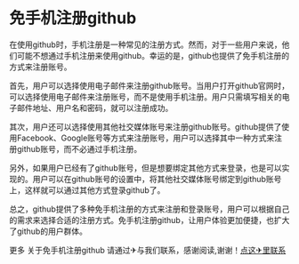 # 免手机注册github

在使用github时，手机注册是一种常见的注册方式。然而，对于一些用户来说，他们可能不想通过手机注册来使用github。幸运的是，github也提供了免手机注册的方式来注册账号。

首先，用户可以选择使用电子邮件来注册github账号。当用户打开github官网时，可以选择使用电子邮件来注册账号，而不是使用手机注册。用户只需填写相关的电子邮件地址、用户名和密码，就可以注册成功。

其次，用户还可以选择使用其他社交媒体账号来注册github账号。github提供了使用Facebook、Google账号等方式来注册账号，用户可以选择其中一种方式来注册github账号，而不必通过手机注册。

另外，如果用户已经有了github账号，但是想要绑定其他方式来登录，也是可以实现的。用户可以在github账号的设置中，将其他社交媒体账号绑定到github账号上，这样就可以通过其他方式登录github了。

总之，github提供了多种免手机注册的方式来注册和登录账号，用户可以根据自己的需求来选择合适的注册方式。免手机注册github，让用户体验更加便捷，也扩大了github的用户群体。

更多 关于免手机注册github 请通过✈与我们联系，感谢阅读,谢谢！[点这✈里联系](https://sms.k02.cc)